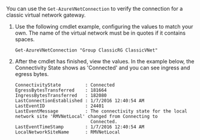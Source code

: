You can use the `Get-AzureVNetConnection` to verify the connection for a classic virtual network gateway. 

1. Use the following cmdlet example, configuring the values to match your own. The name of the virtual network must be in quotes if it contains spaces.

    ```
    Get-AzureVNetConnection "Group ClassicRG ClassicVNet"
    ```
2. After the cmdlet has finished, view the values. In the example below, the Connectivity State shows as 'Connected' and you can see ingress and egress bytes.

    ```
    ConnectivityState         : Connected
    EgressBytesTransferred    : 181664
    IngressBytesTransferred   : 182080
    LastConnectionEstablished : 1/7/2016 12:40:54 AM
    LastEventID               : 24401
    LastEventMessage          : The connectivity state for the local network site 'RMVNetLocal' changed from Connecting to
                                Connected.
    LastEventTimeStamp        : 1/7/2016 12:40:54 AM
    LocalNetworkSiteName      : RMVNetLocal
    ```